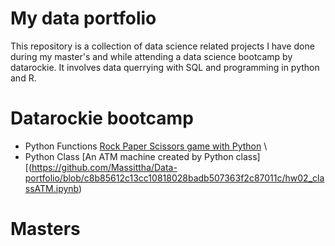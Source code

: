 # My data portfolio
This repository is a collection of data science related projects I have done during my master's and while attending a data science bootcamp by datarockie.
It involves data querrying with SQL and programming in python and R.


# Datarockie bootcamp
- Python Functions [Rock Paper Scissors game with Python](https://github.com/Massittha/Data-portfolio/blob/main/hw01_rock_paper_scissors_game.ipynb) \
- Python Class [An ATM machine created by Python class][(https://github.com/Massittha/Data-portfolio/blob/c8b85612c13cc10818028badb507363f2c87011c/hw02_classATM.ipynb)


# Masters
